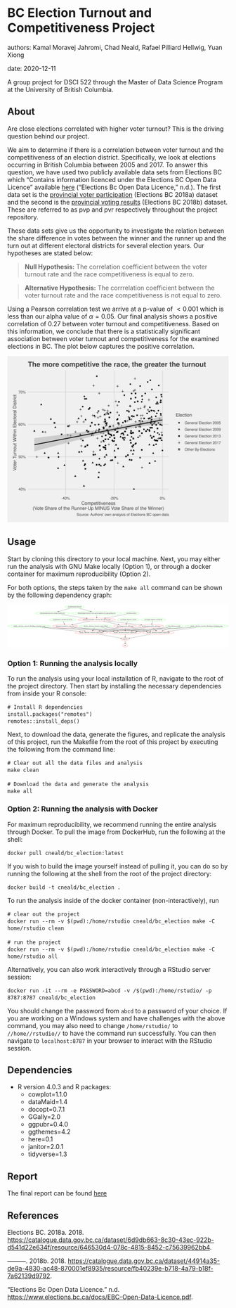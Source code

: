 BC Election Turnout and Competitiveness Project
===============================================

authors: Kamal Moravej Jahromi, Chad Neald, Rafael Pilliard Hellwig,
Yuan Xiong

date: 2020-12-11

A group project for DSCI 522 through the Master of Data Science Program
at the University of British Columbia.

About
-----

Are close elections correlated with higher voter turnout? This is the
driving question behind our project.

We aim to determine if there is a correlation between voter turnout and
the competitiveness of an election district. Specifically, we look at
elections occurring in British Columbia between 2005 and 2017. To answer
this question, we have used two publicly available data sets from
Elections BC which “Contains information licenced under the Elections BC
Open Data Licence” available
[here](https://www.elections.bc.ca/docs/EBC-Open-Data-Licence.pdf)
(“Elections Bc Open Data Licence,” n.d.). The first data set is the
[provincial voter
participation](https://catalogue.data.gov.bc.ca/dataset/6d9db663-8c30-43ec-922b-d541d22e634f/resource/646530d4-078c-4815-8452-c75639962bb4)
(Elections BC 2018a) dataset and the second is the [provincial voting
results](https://catalogue.data.gov.bc.ca/dataset/44914a35-de9a-4830-ac48-870001ef8935/resource/fb40239e-b718-4a79-b18f-7a62139d9792)
(Elections BC 2018b) dataset. These are referred to as pvp and pvr
respectively throughout the project repository.

These data sets give us the opportunity to investigate the relation
between the share difference in votes between the winner and the runner
up and the turn out at different electoral districts for several
election years. Our hypotheses are stated below:

> **Null Hypothesis:** The correlation coefficient between the voter
> turnout rate and the race competitiveness is equal to zero.

> **Alternative Hypothesis:** The corrrelation coefficient between the
> voter turnout rate and the race competitiveness is not equal to zero.

Using a Pearson correlation test we arrive at a p-value of  &lt; 0.001
which is less than our alpha value of *α* = 0.05. Our final analysis
shows a positive correlation of 0.27 between voter turnout and
competitiveness. Based on this information, we conclude that there is a
statistically significant association between voter turnout and
competitiveness for the examined elections in BC. The plot below
captures the positive correlation.

![](doc/images/scatter_plot.png)

Usage
-----

Start by cloning this directory to your local machine. Next, you may
either run the analysis with GNU Make locally (Option 1), or through a
docker container for maximum reproducibility (Option 2).

For both options, the steps taken by the `make all` command can be shown
by the following dependency graph:

![](Makefile.png)

### Option 1: Running the analysis locally

To run the analysis using your local installation of R, navigate to the
root of the project directory. Then start by installing the necessary
dependencies from inside your R console:

    # Install R dependencies
    install.packages("remotes")
    remotes::install_deps()

Next, to download the data, generate the figures, and replicate the
analysis of this project, run the Makefile from the root of this project
by executing the following from the command line:

    # Clear out all the data files and analysis
    make clean

    # Download the data and generate the analysis
    make all

### Option 2: Running the analysis with Docker

For maximum reproducibility, we recommend running the entire analysis
through Docker. To pull the image from DockerHub, run the following at
the shell:

    docker pull cneald/bc_election:latest

If you wish to build the image yourself instead of pulling it, you can
do so by running the following at the shell from the root of the project
directory:

    docker build -t cneald/bc_election .

To run the analysis inside of the docker container (non-interactively),
run

    # clear out the project
    docker run --rm -v $(pwd):/home/rstudio cneald/bc_election make -C home/rstudio clean

    # run the project
    docker run --rm -v $(pwd):/home/rstudio cneald/bc_election make -C home/rstudio all

Alternatively, you can also work interactively through a RStudio server
session:

    docker run -it --rm -e PASSWORD=abcd -v /$(pwd):/home/rstudio/ -p 8787:8787 cneald/bc_election

You should change the password from `abcd` to a password of your choice.
If you are working on a Windows system and have challenges with the
above command, you may also need to change `/home/rstudio/` to
`//home//rstudio//` to have the command run successfully. You can then
navigate to `localhost:8787` in your browser to interact with the
RStudio session.

Dependencies
------------

-   R version 4.0.3 and R packages:
    -   cowplot=1.1.0
    -   dataMaid=1.4
    -   docopt=0.7.1
    -   GGally=2.0
    -   ggpubr=0.4.0
    -   ggthemes=4.2
    -   here=0.1
    -   janitor=2.0.1
    -   tidyverse=1.3

Report
------

The final report can be found [here](doc/bc_election_turnout_report.md)

References
----------

Elections BC. 2018a. 2018.
<https://catalogue.data.gov.bc.ca/dataset/6d9db663-8c30-43ec-922b-d541d22e634f/resource/646530d4-078c-4815-8452-c75639962bb4>.

———. 2018b. 2018.
<https://catalogue.data.gov.bc.ca/dataset/44914a35-de9a-4830-ac48-870001ef8935/resource/fb40239e-b718-4a79-b18f-7a62139d9792>.

“Elections Bc Open Data Licence.” n.d.
<https://www.elections.bc.ca/docs/EBC-Open-Data-Licence.pdf>.
